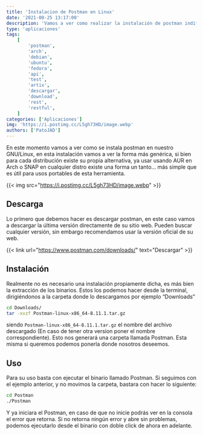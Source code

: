 ```yaml
---
title: 'Instalacion de Postman en Linux'
date: '2021-08-25 13:17:00'
description: 'Vamos a ver como realizar la instalación de postman indiferentemente de la distribución que tengamos'
type: 'aplicaciones'
tags:
    [
        'postman',
        'arch',
        'debian',
        'ubuntu',
        'fedora',
        'api',
        'test',
        'artix',
        'descargar',
        'download',
        'rest',
        'restful',
    ]
categories: ['Aplicaciones']
img: 'https://i.postimg.cc/L5gh73HD/image.webp'
authors: ['PatoJAD']
---
```


En este momento vamos a ver como se instala postman en nuestro GNU/Linux, en esta instalación vamos a ver la forma más genérica, si bien para cada distribución existe su propia alternativa, ya usar usando AUR en Arch o SNAP en cualquier distro existe una forma un tanto… más simple que es útil para usos portables de esta herramienta.

{{< img src="https://i.postimg.cc/L5gh73HD/image.webp" >}}

## Descarga

Lo primero que debemos hacer es descargar postman, en este caso vamos a descargar la última versión directamente de su sitio web. Pueden buscar cualquier versión, sin embargo recomendamos usar la versión oficial de su web.

{{< link url="https://www.postman.com/downloads/" text="Descargar" >}}

## Instalación

Realmente no es necesario una instalación propiamente dicha, es más bien la extracción de los binarios. Estos los podemos hacer desde la terminal, dirigiéndonos a la carpeta donde lo descargamos por ejemplo “Downloads”

```bash
cd Downloads/
tar -xvzf Postman-linux-x86_64-8.11.1.tar.gz
```

siendo `Postman-linux-x86_64-8.11.1.tar.gz` el nombre del archivo descargado (En caso de tener otra version poner el nombre correspondiente). Esto nos generará una carpeta llamada Postman. Esta misma si queremos podemos ponerla donde nosotros deseemos.

## Uso

Para su uso basta con ejecutar el binario llamado Postman. Si seguimos con el ejemplo anterior, y no movimos la carpeta, bastara con hacer lo siguiente:

```bash
cd Postman
./Postman
```

Y ya iniciara el Postman, en caso de que no inicie podrás ver en la consola el error que retorna. Si no retorna ningún error y abre sin problemas, podemos ejecutarlo desde el binario con doble click de ahora en adelante.
